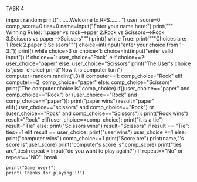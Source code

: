 TASK 4

import random
print("........Welcome to RPS........")
user_score=0
comp_score=0
ties=0
name=input("Enter your name here:")
print("""
Winning Rules:
1.paper vs rock-->pper
2.Rock vs Scissors-->Rock
3.Scissors vs paper-->Scissors""")
print()
while True:
    print("""Choices are:
    1.Rock
    2.paper
    3.Scissors""")
    choice=int(input("enter your choice from 1-3:"))
    print()
    while choice>3 or choice<1:
        choice=int(input("enter valid input"))
    if choice==1:
        user_choice="Rock"
    elif choice==2:
        user_choice="paper"
    else:
        user_choice="Scissors"
    print("The User's choice is",user_choice)
    print("Now it is computer turn")
    computer=random.randint(1,3)
    if computer==1:
        comp_choice="Rock"
    elif computer==2:
        comp_choice="paper"
    else:
        comp_choice="Scissors"
    print("The computer choice is",comp_choice)
    if((user_choice=="paper" and  comp_choice=="Rock") or (user_choice=="Rock" and  comp_choice=="paper")):
        print("paper wins")
        result="paper"
    elif((user_choice=="scissors" and comp_choice=="Rock") or (user_choice=="Rock" and comp_choice=="Scissors")):
        print("Rock wins")
        result="Rock"
    elif(user_choice==comp_choice):
        print("it is a tie")
        result="Tie"
    else:
        print("Scissors wins")
        result="Scissors"
    if result == "Tie":
        ties+=1
    elif result == user_choice:
        print("user wins")
        user_choice +=1
    else:
        print("computer wins")
        comp_choice+=1
    print("Score are")
    print(name,"'s score is",user_score)
    print("computer's score is",comp_score)
    print("ties are",ties)
    repeat = input("do you want to play again?")
    if repeat=="No" or repeat=="NO":
        break

    print("Game over!")
    print('Thanks for playing!!!')
